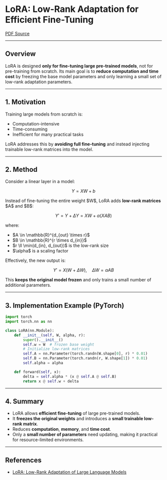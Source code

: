 # LoRA: Low-Rank Adaptation for Efficient Fine-Tuning

[PDF Source](https://arxiv.org/pdf/2106.09685)

---

## Overview

LoRA is designed **only for fine-tuning large pre-trained models**, not for pre-training from scratch. Its main goal is to **reduce computation and time cost** by freezing the base model parameters and only learning a small set of low-rank adaptation parameters.

---

## 1. Motivation

Training large models from scratch is:

* Computation-intensive
* Time-consuming
* Inefficient for many practical tasks

LoRA addresses this by **avoiding full fine-tuning** and instead injecting trainable low-rank matrices into the model.

---

## 2. Method

Consider a linear layer in a model:

$$
Y = X W + b
$$

Instead of fine-tuning the entire weight \$W\$, LoRA adds **low-rank matrices** \$A\$ and \$B\$:

$$
Y' = Y + \Delta Y = X W + \alpha (X A B)
$$

where:

* \$A \in \mathbb{R}^{d\_{out} \times r}\$
* \$B \in \mathbb{R}^{r \times d\_{in}}\$
* \$r \ll \min(d\_{in}, d\_{out})\$ is the low-rank size
* \$\alpha\$ is a scaling factor

Effectively, the new output is:

$$
Y' = X (W + \Delta W), \quad \Delta W = \alpha A B
$$

This **keeps the original model frozen** and only trains a small number of additional parameters.

---

## 3. Implementation Example (PyTorch)

```python
import torch
import torch.nn as nn

class LoRA(nn.Module):
    def __init__(self, W, alpha, r):
        super().__init__()
        self.w = W  # frozen base weight
        # Initialize low-rank matrices
        self.A = nn.Parameter(torch.randn(W.shape[0], r) * 0.01)
        self.B = nn.Parameter(torch.randn(r, W.shape[1]) * 0.01)
        self.alpha = alpha

    def forward(self, x):
        delta = self.alpha * (x @ self.A @ self.B)
        return x @ self.w + delta
```

---

## 4. Summary

* LoRA allows **efficient fine-tuning** of large pre-trained models.
* It **freezes the original weights** and introduces a **small trainable low-rank matrix**.
* Reduces **computation**, **memory**, and **time cost**.
* Only a **small number of parameters** need updating, making it practical for resource-limited environments.

---

## References

* [LoRA: Low-Rank Adaptation of Large Language Models](https://arxiv.org/pdf/2106.09685.pdf)

